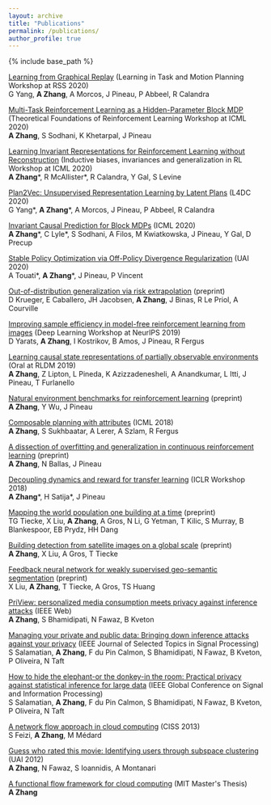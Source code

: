 ```yaml
---
layout: archive
title: "Publications"
permalink: /publications/
author_profile: true
---
```


{% include base_path %}

[Learning from Graphical Replay](https://ipvs.informatik.uni-stuttgart.de/mlr/rss2020Workshop/papers/yang.pdf)
(Learning in Task and Motion Planning Workshop at RSS 2020)  
G Yang, **A Zhang**, A Morcos, J Pineau, P Abbeel, R Calandra

[Multi-Task Reinforcement Learning as a Hidden-Parameter Block MDP](https://arxiv.org/pdf/2007.07206)
(Theoretical Foundations of Reinforcement Learning Workshop at ICML 2020)  
**A Zhang**, S Sodhani, K Khetarpal, J Pineau

[Learning Invariant Representations for Reinforcement Learning without Reconstruction](https://arxiv.org/pdf/2006.10742)
(Inductive biases, invariances and generalization in RL Workshop at ICML 2020)  
**A Zhang**\*, R McAllister\*, R Calandra, Y Gal, S Levine

[Plan2Vec: Unsupervised Representation Learning by Latent Plans](https://arxiv.org/pdf/2005.03648)
(L4DC 2020)  
G Yang\*, **A Zhang**\*, A Morcos, J Pineau, P Abbeel, R Calandra

[Invariant Causal Prediction for Block MDPs](https://arxiv.org/pdf/2003.06016)
(ICML 2020)  
**A Zhang**\*, C Lyle\*, S Sodhani, A Filos, M Kwiatkowska, J Pineau, Y Gal, D Precup

[Stable Policy Optimization via Off-Policy Divergence Regularization](https://arxiv.org/pdf/2003.04108)
(UAI 2020)  
A Touati\*, **A Zhang**\*, J Pineau, P Vincent

[Out-of-distribution generalization via risk extrapolation](https://arxiv.org/pdf/2003.00688)
(preprint)  
D Krueger, E Caballero, JH Jacobsen, **A Zhang**, J Binas, R Le Priol, A Courville

[Improving sample efficiency in model-free reinforcement learning from images](https://arxiv.org/pdf/1910.01741)
(Deep Learning Workshop at NeurIPS 2019)  
D Yarats, **A Zhang**, I Kostrikov, B Amos, J Pineau, R Fergus

[Learning causal state representations of partially observable environments](https://arxiv.org/pdf/1906.10437)
(Oral at RLDM 2019)  
**A Zhang**, Z Lipton, L Pineda, K Azizzadenesheli, A Anandkumar, L Itti, J Pineau, T Furlanello

[Natural environment benchmarks for reinforcement learning](https://arxiv.org/pdf/1811.06032)
(preprint)  
**A Zhang**, Y Wu, J Pineau

[Composable planning with attributes](http://proceedings.mlr.press/v80/zhang18k/zhang18k.pdf)
(ICML 2018)  
**A Zhang**, S Sukhbaatar, A Lerer, A Szlam, R Fergus

[A dissection of overfitting and generalization in continuous reinforcement learning](https://arxiv.org/pdf/1806.07937)
(preprint)  
**A Zhang**, N Ballas, J Pineau

[Decoupling dynamics and reward for transfer learning](https://arxiv.org/pdf/1804.10689)
(ICLR Workshop 2018)  
**A Zhang**\*, H Satija\*, J Pineau

[Mapping the world population one building at a time](https://arxiv.org/pdf/1712.05839)
(preprint)  
TG Tiecke, X Liu, **A Zhang**, A Gros, N Li, G Yetman, T Kilic, S Murray, B Blankespoor, EB Prydz, HH Dang

[Building detection from satellite images on a global scale](https://arxiv.org/pdf/1707.08952)
(preprint)  
**A Zhang**, X Liu, A Gros, T Tiecke

[Feedback neural network for weakly supervised geo-semantic segmentation](https://arxiv.org/pdf/1612.02766)
(preprint)  
X Liu, **A Zhang**, T Tiecke, A Gros, TS Huang

[PriView: personalized media consumption meets privacy against inference attacks](https://ieeexplore.ieee.org/abstract/document/7140690/)
(IEEE Web)  
**A Zhang**, S Bhamidipati, N Fawaz, B Kveton

[Managing your private and public data: Bringing down inference attacks against your privacy](https://arxiv.org/pdf/1408.3698)
(IEEE Journal of Selected Topics in Signal Processing)  
S Salamatian, **A Zhang**, F du Pin Calmon, S Bhamidipati, N Fawaz, B Kveton, P Oliveira, N Taft

[How to hide the elephant-or the donkey-in the room: Practical privacy against statistical inference for large data](https://www.cpdomina.net/papers/globalsip13.pdf)
(IEEE Global Conference on Signal and Information Processing)  
S Salamatian, **A Zhang**, F du Pin Calmon, S Bhamidipati, N Fawaz, B Kveton, P Oliveira, N Taft

[A network flow approach in cloud computing](https://www.researchgate.net/profile/Muriel_Medard/publication/261341850_A_Network_Flow_Approach_in_Cloud_Computing/links/53e3976c0cf23a7ff74968f7.pdf)
(CISS 2013)  
S Feizi, **A Zhang**, M Médard

[Guess who rated this movie: Identifying users through subspace clustering](https://arxiv.org/pdf/1208.1544)
(UAI 2012)  
**A Zhang**, N Fawaz, S Ioannidis, A Montanari

[A functional flow framework for cloud computing](https://dspace.mit.edu/handle/1721.1/77453)
(MIT Master's Thesis)  
**A Zhang**
